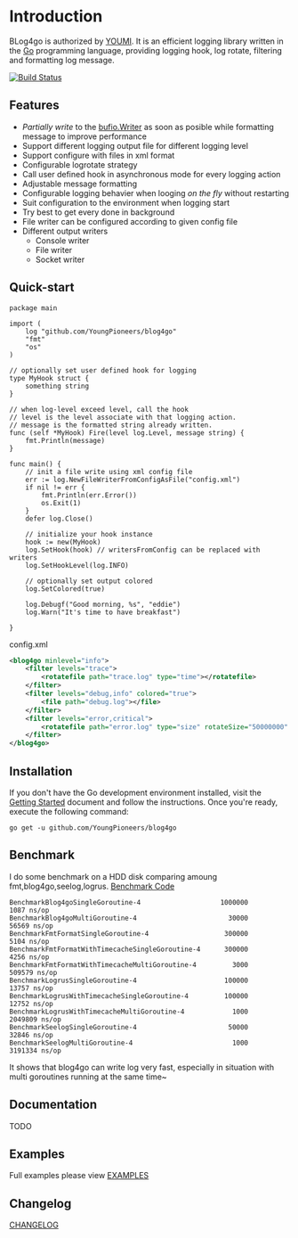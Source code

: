 Introduction
=======

BLog4go is authorized by [YOUMI](https://www.youmi.net/). It is an efficient logging library written in the [Go](http://golang.org/) programming language, providing logging hook, log rotate, filtering and formatting log message. 

[![Build Status](https://travis-ci.org/YoungPioneers/blog4go.svg?branch=master)](https://travis-ci.org/YoungPioneers/blog4go)


Features
------------------
* *Partially write* to the [bufio.Writer](https://golang.org/pkg/bufio/#Writer) as soon as posible while formatting message to improve performance
* Support different logging output file for different logging level
* Support configure with files in xml format
* Configurable logrotate strategy
* Call user defined hook in asynchronous mode for every logging action
* Adjustable message formatting
* Configurable logging behavier when looging *on the fly* without restarting
* Suit configuration to the environment when logging start
* Try best to get every done in background
* File writer can be configured according to given config file
* Different output writers
	* Console writer
	* File writer
	* Socket writer 


Quick-start
------------------

```
package main

import (
	log "github.com/YoungPioneers/blog4go"
	"fmt"
	"os"
)

// optionally set user defined hook for logging
type MyHook struct {
	something string
}

// when log-level exceed level, call the hook
// level is the level associate with that logging action.
// message is the formatted string already written.
func (self *MyHook) Fire(level log.Level, message string) {
	fmt.Println(message)
}

func main() {
	// init a file write using xml config file
	err := log.NewFileWriterFromConfigAsFile("config.xml")
	if nil != err {
		fmt.Println(err.Error())
		os.Exit(1)
	}
	defer log.Close()

	// initialize your hook instance
	hook := new(MyHook)
	log.SetHook(hook) // writersFromConfig can be replaced with writers
	log.SetHookLevel(log.INFO)

	// optionally set output colored
	log.SetColored(true)

	log.Debugf("Good morning, %s", "eddie")
	log.Warn("It's time to have breakfast")

}
```

config.xml
```xml
<blog4go minlevel="info">
	<filter levels="trace">
		<rotatefile path="trace.log" type="time"></rotatefile>
	</filter>
	<filter levels="debug,info" colored="true">
		<file path="debug.log"></file>
	</filter>
	<filter levels="error,critical">
		<rotatefile path="error.log" type="size" rotateSize="50000000" rotateLines="8000000"></rotatefile>
	</filter>
</blog4go>
```

Installation
------------------

If you don't have the Go development environment installed, visit the 
[Getting Started](http://golang.org/doc/install.html) document and follow the instructions. Once you're ready, execute the following command:

```
go get -u github.com/YoungPioneers/blog4go
```

Benchmark
------------------

I do some benchmark on a HDD disk comparing amoung fmt,blog4go,seelog,logrus. [Benchmark Code](https://github.com/YoungPioneers/blog4go/tree/master/benchmark)

```
BenchmarkBlog4goSingleGoroutine-4               	 1000000	      1087 ns/op
BenchmarkBlog4goMultiGoroutine-4                	   30000	     56569 ns/op
BenchmarkFmtFormatSingleGoroutine-4             	  300000	      5104 ns/op
BenchmarkFmtFormatWithTimecacheSingleGoroutine-4	  300000	      4256 ns/op
BenchmarkFmtFormatWithTimecacheMultiGoroutine-4 	    3000	    509579 ns/op
BenchmarkLogrusSingleGoroutine-4                	  100000	     13757 ns/op
BenchmarkLogrusWithTimecacheSingleGoroutine-4   	  100000	     12752 ns/op
BenchmarkLogrusWithTimecacheMultiGoroutine-4    	    1000	   2049809 ns/op
BenchmarkSeelogSingleGoroutine-4                	   50000	     32846 ns/op
BenchmarkSeelogMultiGoroutine-4                 	    1000	   3191334 ns/op
```

It shows that blog4go can write log very fast, especially in situation with multi goroutines running at the same time~


Documentation
------------------

TODO


Examples
---------------

Full examples please view [EXAMPLES](https://github.com/YoungPioneers/blog4go/tree/master/examples)


Changelog
------------------

[CHANGELOG](https://raw.githubusercontent.com/YoungPioneers/blog4go/master/CHANGELOG)
